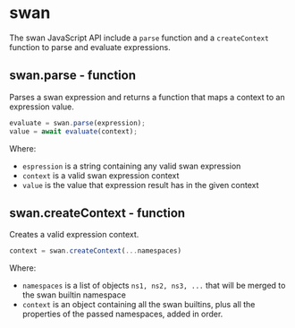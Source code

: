swan
============================================================================
The swan JavaScript API include a `parse` function and a `createContext`
function to parse and evaluate expressions. 
  
swan.parse - function
----------------------------------------------------------------------------
Parses a swan expression and returns a function that maps a context to an
expression value.

```js
evaluate = swan.parse(expression);
value = await evaluate(context);
```

Where:
- `espression` is a string containing any valid swan expression
- `context` is a valid swan expression context
- `value` is the value that expression result has in the given context
  
swan.createContext - function
----------------------------------------------------------------------------
Creates a valid expression context.

```js
context = swan.createContext(...namespaces)
```

Where:
- `namespaces` is a list of objects `ns1, ns2, ns3, ...` that will be merged
  to the swan builtin namespace
- `context` is an object containing all the swan builtins, plus
  all the properties of the passed namespaces, added in order.
  

